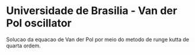 # Universidade de Brasilia - Van der Pol oscillator
Solucao da equacao de Van der Pol por meio do metodo de runge kutta de quarta ordem.
